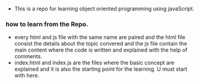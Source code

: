 - This is a repo for learning object oriented programming using javaScript.

### how to learn from the Repo.
- every html and js file with the same name are paired and the html file consist the details about the topic convered and the js file contain the main content where the code is written and explained with the help of comments.
- index.html and index.js are the files where the basic concept are explained and it is also the starting point for the learning. U must start with here.
